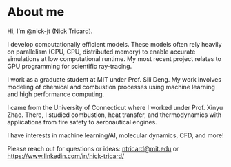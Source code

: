 # About me


Hi, I’m @nick-jt (Nick Tricard). 

I develop computationally efficient models.
These models often rely heavily on parallelism (CPU, GPU, distributed memory) to enable accurate simulations at low computational runtime.
My most recent project relates to GPU programming for scientific ray-tracing.

I work as a graduate student at MIT under Prof. Sili Deng. My work involves modeling of chemical and combustion processes using machine learning and high performance computing.

I came from the University of Connecticut where I worked under Prof. Xinyu Zhao. There, I studied combustion, heat transfer, and thermodynamics with applications from fire safety to aeronautical engines.

I have interests in machine learning/AI, molecular dynamics, CFD, and more!

Please reach out for questions or ideas: ntricard@mit.edu or https://www.linkedin.com/in/nick-tricard/
